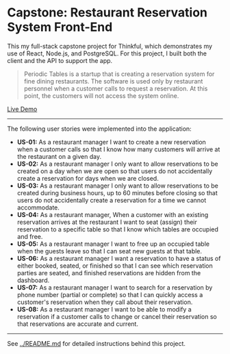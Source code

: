 # Capstone: Restaurant Reservation System Front-End

This my full-stack capstone project for Thinkful, which demonstrates my use of React, Node.js, and PostgreSQL. For this project, I built both the client and the API to support the app.

> Periodic Tables is a startup that is creating a reservation system for fine dining restaurants. The software is used only by restaurant personnel when a customer calls to request a reservation. At this point, the customers will not access the system online.

[Live Demo](https://frontend-rss.herokuapp.com/dashboard)

---

The following user stories were implemented into the application:
* **US-01:** As a restaurant manager
I want to create a new reservation when a customer calls
so that I know how many customers will arrive at the restaurant on a given day.
* **US-02:** As a restaurant manager
I only want to allow reservations to be created on a day when we are open
so that users do not accidentally create a reservation for days when we are closed.
* **US-03:** As a restaurant manager
I only want to allow reservations to be created during business hours, up to 60 minutes before closing
so that users do not accidentally create a reservation for a time we cannot accommodate.
* **US-04:** As a restaurant manager,
When a customer with an existing reservation arrives at the restaurant
I want to seat (assign) their reservation to a specific table
so that I know which tables are occupied and free.
* **US-05:** As a restaurant manager
I want to free up an occupied table when the guests leave
so that I can seat new guests at that table.
* **US-06:** As a restaurant manager
I want a reservation to have a status of either booked, seated, or finished
so that I can see which reservation parties are seated, and finished reservations are hidden from the dashboard.
* **US-07:** As a restaurant manager
I want to search for a reservation by phone number (partial or complete)
so that I can quickly access a customer's reservation when they call about their reservation.
* **US-08:** As a restaurant manager
I want to be able to modify a reservation if a customer calls to change or cancel their reservation
so that reservations are accurate and current.

--- 


See [../README.md](https://github.com/Thinkful-Ed/starter-restaurant-reservation#capstone-restaurant-reservation-system) for detailed instructions behind this project.
